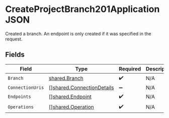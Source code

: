 # CreateProjectBranch201ApplicationJSON

Created a branch. An endpoint is only created if it was specified in the request.


## Fields

| Field                                                                  | Type                                                                   | Required                                                               | Description                                                            |
| ---------------------------------------------------------------------- | ---------------------------------------------------------------------- | ---------------------------------------------------------------------- | ---------------------------------------------------------------------- |
| `Branch`                                                               | [shared.Branch](../../models/shared/branch.md)                         | :heavy_check_mark:                                                     | N/A                                                                    |
| `ConnectionUris`                                                       | [][shared.ConnectionDetails](../../models/shared/connectiondetails.md) | :heavy_minus_sign:                                                     | N/A                                                                    |
| `Endpoints`                                                            | [][shared.Endpoint](../../models/shared/endpoint.md)                   | :heavy_check_mark:                                                     | N/A                                                                    |
| `Operations`                                                           | [][shared.Operation](../../models/shared/operation.md)                 | :heavy_check_mark:                                                     | N/A                                                                    |